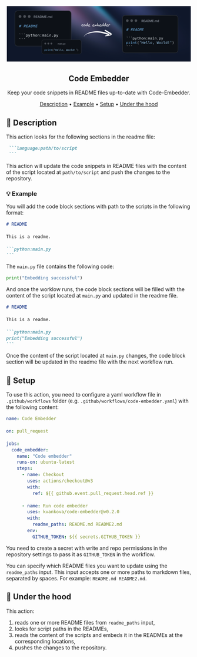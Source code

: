 <div align="center">

<img src="assets/front.png" alt="Image" />

## **Code Embedder**
Keep your code snippets in README files up-to-date with Code-Embedder.

[Description](#-description) • [Example](#-example) • [Setup](#-setup) • [Under the hood](#-under-the-hood)
</div>


## 🚀 Description

This action looks for the following sections in the readme file:
````md
 ```language:path/to/script
 ```
````
This action will update the code snippets in README files with the content of the script located at `path/to/script` and push the changes to the repository.

### 💡 Example

You will add the code block sections with path to the scripts in the following format:
````md
# README

This is a readme.

```python:main.py
```
````
The `main.py` file contains the following code:
```python
print("Embedding successful")
```

And once the worklow runs, the code block sections will be filled with the content of the script located at `main.py` and updated in the readme file.

````md
# README

This is a readme.

```python:main.py
print("Embedding successful")
```
````
Once the content of the script located at `main.py` changes, the code block section will be updated in the readme file with the next workflow run.

## 🔧 Setup
To use this action, you need to configure a yaml workflow file in `.github/workflows` folder (e.g. `.github/workflows/code-embedder.yaml`) with the following content:

```yaml
name: Code Embedder

on: pull_request

jobs:
  code_embedder:
    name: "Code embedder"
    runs-on: ubuntu-latest
    steps:
      - name: Checkout
        uses: actions/checkout@v3
        with:
          ref: ${{ github.event.pull_request.head.ref }}

      - name: Run code embedder
        uses: kvankova/code-embedder@v0.2.0
        with:
          readme_paths: README.md README2.md
        env:
          GITHUB_TOKEN: ${{ secrets.GITHUB_TOKEN }}

```
You need to create a secret with write and repo permissions in the repository settings to pass it as `GITHUB_TOKEN` in the workflow.

You can specify which README files you want to update using the `readme_paths` input. This input accepts one or more paths to markdown files, separated by spaces. For example: `README.md README2.md`.

## 🔬 Under the hood
This action:
1. reads one or more README files from `readme_paths` input,
1. looks for script paths in the READMEs,
1. reads the content of the scripts and embeds it in the READMEs at the corresponding locations,
1. pushes the changes to the repository.
